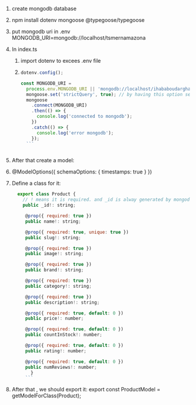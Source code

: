 1. create mongodb database

2. npm install dotenv mongoose @typegoose/typegoose

3. put mongodb uri in .env
   MONGODB_URI=mongodb://localhost/tsmernamazona

4. In index.ts

   1. import dotenv to excees .env file
   2. ````js
      dotenv.config();

      const MONGODB_URI =
        process.env.MONGODB_URI || 'mongodb://localhost/ihababoudargham78';
        mongoose.set('strictQuery', true); // by having this option set to true, Mongoose will throw an error if the query does not match the schema qnd prevent deprecation warnings. Deprecation warning are warning due to the fact that Mongoose 7 will no longer support the use of findOneAndUpdate() and findOneAndDelete() without the use of the options object.
        mongoose
          .connect(MONGODB_URI)
          .then(() => {
            console.log('connected to mongodb');
          })
          .catch(() => {
            console.log('error mongodb');
          });
        ```
      ````

   ```

   ```

5. After that create a model:
6. @ModelOptions({ schemaOptions: { timestamps: true } })

7. Define a class for it:

   ````js
     export class Product {
       // ! means it is required. and _id is alway generated by mongodb
       public _id!: string;

        @prop({ required: true })
        public name!: string;

        @prop({ required: true, unique: true })
        public slug!: string;

        @prop({ required: true })
        public image!: string;

        @prop({ required: true })
        public brand!: string;

        @prop({ required: true })
        public category!: string;

        @prop({ required: true })
        public description!: string;

        @prop({ required: true, default: 0 })
        public price!: number;

        @prop({ required: true, default: 0 })
        public countInStock!: number;

        @prop({ required: true, default: 0 })
        public rating!: number;

        @prop({ required: true, default: 0 })
        public numReviews!: number;
          }
        ```
   ````

8. After that , we should export it:
   export const ProductModel = getModelForClass(Product);
